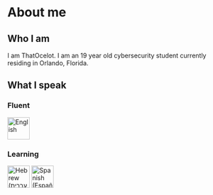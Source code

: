 # About me
## Who I am
I am ThatOcelot. I am an 19 year old cybersecurity student currently residing in Orlando, Florida.

## What I speak
### Fluent
[<img src="https://upload.wikimedia.org/wikipedia/commons/thumb/8/83/Flag_of_the_United_Kingdom_%283-5%29.svg/2550px-Flag_of_the_United_Kingdom_%283-5%29.svg.png" alt="English" height="50"/>](https://en.wikipedia.org/wiki/English_language)

### Learning
[<img src="https://upload.wikimedia.org/wikipedia/commons/thumb/d/d4/Flag_of_Israel.svg/2550px-Flag_of_Israel.svg.png" alt="Hebrew (עברית)" height="50"/>](https://en.wikipedia.org/wiki/Hebrew_language)
[<img src="https://upload.wikimedia.org/wikipedia/commons/thumb/8/89/Bandera_de_Espa%C3%B1a.svg/2550px-Bandera_de_Espa%C3%B1a.svg.png" alt="Spanish (Español)" height="50"/>](https://en.wikipedia.org/wiki/Spanish_language)

